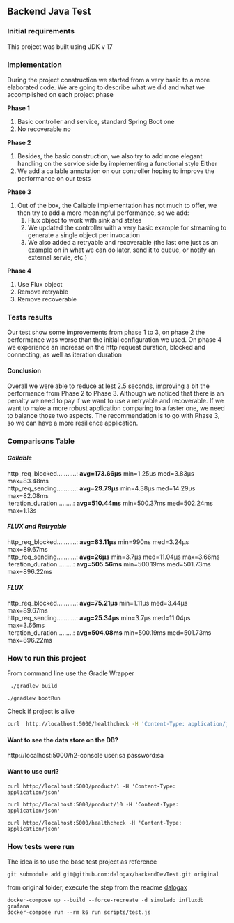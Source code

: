 ## Backend Java Test

### Initial requirements
This project was built using JDK v 17


### Implementation

During the project construction we started from a very basic to a more elaborated code. We are going to describe 
what we did and what we accomplished on each project phase

**Phase 1**

1. Basic controller and service, standard Spring Boot one
2. No recoverable no

**Phase 2**
1. Besides, the basic construction, we also try to add more elegant handling on the service
side by implementing a functional style Either
2. We add a callable annotation on our controller hoping to improve the performance on our tests


**Phase 3**
1. Out of the box, the Callable implementation has not much to offer, we then try to add a more 
meaningful performance, so we add:
   1. Flux object to work with sink and states
   2. We updated the controller with a very basic example for streaming to generate
   a single object per invocation
   3. We also added a retryable and recoverable (the last one just as an example on
   in what we can do later, send it to queue, or notify an external servie, etc.)

**Phase 4**
1. Use Flux object 
2. Remove retryable
3. Remove recoverable
      
### Tests results
Our test show some improvements from phase 1 to 3, on phase 2 the performance was worse than the initial 
configuration we used. On phase 4 we experience an increase on the http request duration, blocked and connecting,
as well as iteration duration

#### Conclusion
Overall we were able to reduce at lest 2.5 seconds, improving a bit the performance from Phase 2 to Phase 3. Although
we noticed that there is an penalty we need to pay if we want to use a retryable and recoverable. If we want to make
a more robust application comparing to a faster one, we need to balance those two aspects. The recommendation is to go
with Phase 3, so we can have a more resilience application.

### Comparisons Table
#### *Callable*
http_req_blocked...........: **avg=173.66µs** min=1.25µs   med=3.83µs   max=83.48ms  
http_req_sending...........: **avg=29.79µs**  min=4.38µs   med=14.29µs  max=82.08ms  
iteration_duration.........: **avg=510.44ms** min=500.37ms med=502.24ms max=1.13s    

#### *FLUX and Retryable*
http_req_blocked...........: **avg=83.11µs**  min=990ns    med=3.24µs   max=89.67ms     
http_req_sending...........: **avg=26µs**     min=3.7µs    med=11.04µs  max=3.66ms   
iteration_duration.........: **avg=505.56ms** min=500.19ms med=501.73ms max=896.22ms

#### *FLUX*
http_req_blocked...........: **avg=75.21µs**  min=1.11µs   med=3.44µs   max=89.67ms     
http_req_sending...........: **avg=25.34µs**  min=3.7µs    med=11.04µs  max=3.66ms   
iteration_duration.........: **avg=504.08ms** min=500.19ms med=501.73ms max=896.22ms


### How to run this project
From command line use the Gradle Wrapper
```
 ./gradlew build
 
./gradlew bootRun
```

Check if project is alive
```bash
curl  http://localhost:5000/healthcheck -H 'Content-Type: application/json'
```


#### Want to see the data store on the DB?
http://localhost:5000/h2-console
user:sa
password:sa


#### Want to use curl?
```
curl http://localhost:5000/product/1 -H 'Content-Type: application/json'

curl http://localhost:5000/product/10 -H 'Content-Type: application/json'

curl http://localhost:5000/healthcheck -H 'Content-Type: application/json'
```

### How tests were run
The idea is to use the base test project as reference

```
git submodule add git@github.com:dalogax/backendDevTest.git original
```

from original folder, execute the step from the readme [dalogax](original/readme.md)
```
docker-compose up --build --force-recreate -d simulado influxdb grafana
docker-compose run --rm k6 run scripts/test.js
```
